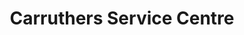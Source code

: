 ---
title: "Carruthers Service Centre"
url: /sudbury/carruthers-service-centre/
shop: car repair
---